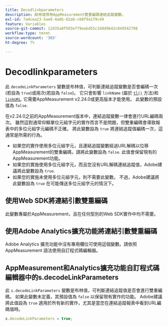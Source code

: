 ```yaml
---
title: Decodlinkparameters
description: 啟用或停用AppMeasurement雙重編碼連結追蹤變數。
exl-id: 7a4cea23-5ae6-4a8b-82a6-c68f9a1f9c49
feature: Variables
source-git-commit: 12d35a0f503ef79eabd55c169d9642c049542798
workflow-type: tm+mt
source-wordcount: '303'
ht-degree: 7%

---
```


# Decodlinkparameters

此 `decodeLinkParameters` 變數是布林值，可判斷連結追蹤變數是否會編碼一次(若設為 `true`)或兩次(若設為 `false`)。 它只會影響 `linkName` (屬於 [`tl()`](../functions/tl-method.md) 方法)和 [`linkURL`](linkurl.md). 它需要AppMeasurement v2.24.0或更高版本才能使用。 此變數的預設值為 `false`.

在v2.24.0之前的AppMeasurement版本中，連結追蹤變數一律會進行URL編碼兩次。 雖然這對通常仰賴單位元組字元的實作而言不是問題，但雙重編碼會導致報表中的多位元組字元編碼不正確。 將此變數設為 `true` 將連結追蹤值編碼一次，這通常是所需的行為。

* 如果您的實作使用多位元組字元，且連結追蹤變數經過URL解碼以位移AppMeasurement的雙重編碼，請將此變數設為 `false`. 此值會保留現有的AppMeasurement功能。
* 如果您的實施使用多位元組字元，而且您沒有URL解碼連結追蹤值，Adobe建議將此變數設為 `true`.
* 如果您的實施未使用多位元組字元，則不需要此變數。 不過，Adobe建議將此變數設為 `true` 在可能傳送多位元組字元的情況下。

## 使用Web SDK將連結引數雙重編碼

此變數專屬於AppMeasurement，且在任何型別的Web SDK實作中均不需要。

## 使用Adobe Analytics擴充功能將連結引數雙重編碼

Adobe Analytics 擴充功能中沒有專用欄位可使用這個變數。請依照 AppMeasurement 語法使用自訂程式碼編輯器。

## AppMeasurement和Analytics擴充功能自訂程式碼編輯器中的s.decodeLinkParameters

此 `s.decodeLinkParameters` 變數是布林值，可判斷連結追蹤值是否會進行雙重編碼。 如果此變數未定義，其預設值為 `false` 以保留現有實作的功能。 Adobe建議將此值設為 `true` 適用於所有新的實作，尤其是當您在連結追蹤報表中看到URL編碼值時。

```js
s.decodeLinkParameters = true;
```
